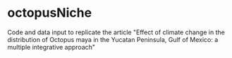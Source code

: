 # octopusNiche
Code and data input to replicate the article "Effect of climate change in the distribution of Octopus maya in the Yucatan Peninsula, Gulf of Mexico: a multiple integrative approach"

